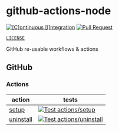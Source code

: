 # github-actions-node

[![[C]ontinuous [I]ntegration](https://github.com/percebus/github-actions-node/actions/workflows/always.yml/badge.svg)](https://github.com/percebus/github-actions-node/actions/workflows/always.yml) [![Pull Request](https://github.com/percebus/github-actions-node/actions/workflows/pull_request.yml/badge.svg)](https://github.com/percebus/github-actions-node/actions/workflows/pull_request.yml)

[`LICENSE`](./LICENSE)

GitHub re-usable workflows &amp; actions

## GitHub

### Actions

| action                                   | tests                                                                                                                                                                                                                               |
| ---------------------------------------- | ----------------------------------------------------------------------------------------------------------------------------------------------------------------------------------------------------------------------------------- |
| [setup](./.github/actions/setup)         | [![Test actions/setup](https://github.com/percebus/github-actions-node/actions/workflows/test_actions__setup.yml/badge.svg)](https://github.com/percebus/github-actions-node/actions/workflows/test_actions__setup.yml)             |
| [uninstall](./.github/actions/uninstall) | [![Test actions/uninstall](https://github.com/percebus/github-actions-node/actions/workflows/test_actions__uninstall.yml/badge.svg)](https://github.com/percebus/github-actions-node/actions/workflows/test_actions__uninstall.yml) |
